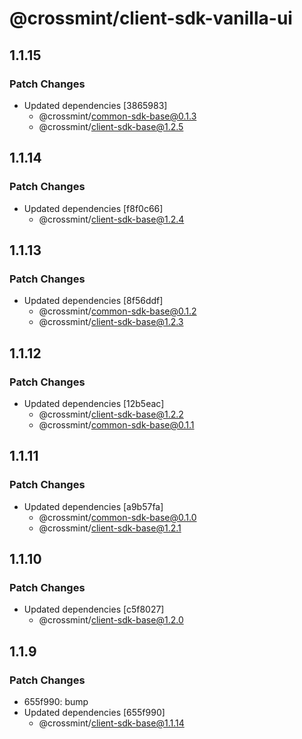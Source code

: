 # @crossmint/client-sdk-vanilla-ui

## 1.1.15

### Patch Changes

-   Updated dependencies [3865983]
    -   @crossmint/common-sdk-base@0.1.3
    -   @crossmint/client-sdk-base@1.2.5

## 1.1.14

### Patch Changes

-   Updated dependencies [f8f0c66]
    -   @crossmint/client-sdk-base@1.2.4

## 1.1.13

### Patch Changes

-   Updated dependencies [8f56ddf]
    -   @crossmint/common-sdk-base@0.1.2
    -   @crossmint/client-sdk-base@1.2.3

## 1.1.12

### Patch Changes

-   Updated dependencies [12b5eac]
    -   @crossmint/client-sdk-base@1.2.2
    -   @crossmint/common-sdk-base@0.1.1

## 1.1.11

### Patch Changes

-   Updated dependencies [a9b57fa]
    -   @crossmint/common-sdk-base@0.1.0
    -   @crossmint/client-sdk-base@1.2.1

## 1.1.10

### Patch Changes

-   Updated dependencies [c5f8027]
    -   @crossmint/client-sdk-base@1.2.0

## 1.1.9

### Patch Changes

-   655f990: bump
-   Updated dependencies [655f990]
    -   @crossmint/client-sdk-base@1.1.14
